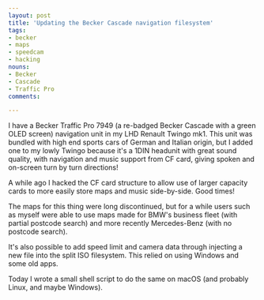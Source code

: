 ```yaml
---
layout: post
title: 'Updating the Becker Cascade navigation filesystem'
tags:
- becker
- maps
- speedcam
- hacking
nouns:
- Becker
- Cascade
- Traffic Pro
comments: 

---
```


I have a Becker Traffic Pro 7949 (a re-badged Becker Cascade with a green OLED screen) navigation unit in my LHD Renault Twingo mk1. This unit was bundled with high end sports cars of German and Italian origin, but I added one to my lowly Twingo because it's a 1DIN headunit with great sound quality, with navigation and music support from CF card, giving spoken and on-screen turn by turn directions!

A while ago I hacked the CF card structure to allow use of larger capacity cards to more easily store maps and music side-by-side. Good times!

The maps for this thing were long discontinued, but for a while users such as myself were able to use maps made for BMW's business fleet (with partial postcode search) and more recently Mercedes-Benz (with no postcode search). 

It's also possible to add speed limit and camera data through injecting a new file into the split ISO filesystem. This relied on using Windows and some old apps.

Today I wrote a small shell script to do the same on macOS (and probably Linux, and maybe Windows).

<script src="https://gist.github.com/gingerbeardman/f18de0abe61c8dd548b4901b606bf39b.js"></script>

